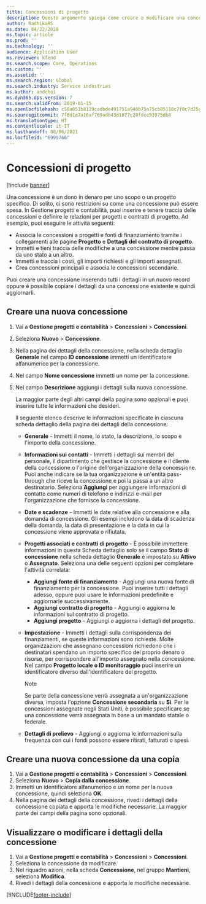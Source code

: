 ```yaml
---
title: Concessioni di progetto
description: Questo argomento spiega come creare o modificare una concessione.
author: RadhikaRS
ms.date: 04/22/2020
ms.topic: article
ms.prod: ''
ms.technology: ''
audience: Application User
ms.reviewer: kfend
ms.search.scope: Core, Operations
ms.custom: ''
ms.assetid: ''
ms.search.region: Global
ms.search.industry: Service industries
ms.author: andchoi
ms.dyn365.ops.version: 7
ms.search.validFrom: 2019-01-15
ms.openlocfilehash: c58a051b8129cadbde491751a946b75a75cb85118c7f0c7d25a06d322ffea596
ms.sourcegitcommit: 7f8d1e7a16af769adb43d1877c28fdce53975db8
ms.translationtype: HT
ms.contentlocale: it-IT
ms.lasthandoff: 08/06/2021
ms.locfileid: "6995766"
---
```

# <a name="project-grants"></a>Concessioni di progetto

[!include [banner](../includes/banner.md)]

Una concessione è un dono in denaro per uno scopo o un progetto specifico. Di solito, ci sono restrizioni su come una concessione può essere spesa. In Gestione progetti e contabilità, puoi inserire e tenere traccia delle concessioni e definire le relazioni per progetti e contratti di progetto. Ad esempio, puoi eseguire le attività seguenti:

- Associa le concessioni a progetti e fonti di finanziamento tramite i collegamenti alle pagine **Progetto** e **Dettagli del contratto di progetto**.
- Immetti e tieni traccia delle modifiche a una concessione mentre passa da uno stato a un altro.
- Immetti e traccia i costi, gli importi richiesti e gli importi assegnati.
- Crea concessioni principali e associa le concessioni secondarie.

Puoi creare una concessione inserendo tutti i dettagli in un nuovo record oppure è possibile copiare i dettagli da una concessione esistente e quindi aggiornarli.

## <a name="create-a-new-grant"></a>Creare una nuova concessione

1. Vai a **Gestione progetti e contabilità** \> **Concessioni** \> **Concessioni**.
2. Seleziona **Nuovo** \> **Concessione**.
3. Nella pagina dei dettagli della concessione, nella scheda dettaglio **Generale** nel campo **ID concessione** immetti un identificatore alfanumerico per la concessione.
4. Nel campo **Nome concessione** immetti un nome per la concessione.
5. Nel campo **Descrizione** aggiungi i dettagli sulla nuova concessione.

    La maggior parte degli altri campi della pagina sono opzionali e puoi inserire tutte le informazioni che desideri.

    Il seguente elenco descrive le informazioni specificate in ciascuna scheda dettaglio della pagina dei dettagli della concessione:

    - **Generale** - Immetti il nome, lo stato, la descrizione, lo scopo e l'importo della concessione.
    - **Informazioni sui contatti** - Immetti i dettagli sui membri del personale, il dipartimento che gestisce la concessione e il cliente della concessione o l'origine dell'organizzazione della concessione. Puoi anche indicare se la tua organizzazione è un'entità pass-through che riceve la concessione e poi la passa a un altro destinatario. Seleziona **Aggiungi** per aggiungere informazioni di contatto come numeri di telefono e indirizzi e-mail per l'organizzazione che fornisce la concessione.
    - **Date e scadenze** - Immetti le date relative alla concessione e alla domanda di concessione. Gli esempi includono la data di scadenza della domanda, la data di presentazione e la data in cui la concessione viene approvata o rifiutata.
    - **Progetti associati e contratti di progetto** - È possibile immettere informazioni in questa Scheda dettaglio solo se il campo **Stato di concessione** nella scheda dettaglio **Generale** è impostato su **Attivo** o **Assegnato**. Seleziona una delle seguenti opzioni per completare l'attività correlata:

        - **Aggiungi fonte di finanziamento** - Aggiungi una nuova fonte di finanziamento per la concessione. Puoi inserire tutti i dettagli adesso, oppure puoi usare le informazioni predefinite e aggiornarle successivamente.
        - **Aggiungi contratto di progetto** - Aggiungi o aggiorna le informazioni sul contratto di progetto.
        - **Aggiungi progetto** - Aggiungi o aggiorna i dettagli del progetto.

    - **Impostazione** - Immetti i dettagli sulla corrispondenza dei finanziamenti, se queste informazioni sono richieste. Molte organizzazioni che assegnano concessioni richiedono che i destinatari spendano un importo specifico del proprio denaro o risorse, per corrispondere all'importo assegnato nella concessione. Nel campo **Progetto locale o ID monitoraggio** puoi inserire un identificatore diverso dall'identificatore del progetto.

        > [!NOTE]
        > Se parte della concessione verrà assegnata a un'organizzazione diversa, imposta l'opzione **Concessione secondaria** su **Sì**. Per le concessioni assegnate negli Stati Uniti, è possibile specificare se una concessione verrà assegnata in base a un mandato statale o federale.

    - **Dettagli di prelievo** - Aggiungi o aggiorna le informazioni sulla frequenza con cui i fondi possono essere ritirati, fatturati o spesi.

## <a name="create-a-new-grant-from-a-copy"></a>Creare una nuova concessione da una copia

1. Vai a **Gestione progetti e contabilità** \> **Concessioni** \> **Concessioni**.
2. Seleziona **Nuovo** \> **Copia dalla concessione**.
3. Immetti un identificatore alfanumerico e un nome per la nuova concessione, quindi seleziona **OK**.
4. Nella pagina dei dettagli della concessione, rivedi i dettagli della concessione copiata e apporta le modifiche necessarie. La maggior parte dei campi della pagina sono opzionali.

## <a name="view-or-modify-grant-details"></a>Visualizzare o modificare i dettagli della concessione

1. Vai a **Gestione progetti e contabilità** \> **Concessioni** \> **Concessioni**.
2. Seleziona la concessione da modificare.
3. Nel riquadro azioni, nella scheda **Concessione**, nel gruppo **Mantieni**, seleziona **Modifica**.
4. Rivedi i dettagli della concessione e apporta le modifiche necessarie.


[!INCLUDE[footer-include](../includes/footer-banner.md)]